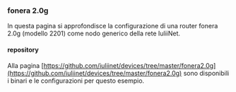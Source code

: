 ### fonera 2.0g

In questa pagina si approfondisce la configurazione di una router fonera 2.0g (modello 2201) come nodo generico della rete IuliiNet.

#### repository

Alla pagina [https://github.com/iuliinet/devices/tree/master/fonera2.0g](https://github.com/iuliinet/devices/tree/master/fonera2.0g) sono disponibili i binari e le configurazioni per questo esempio.

